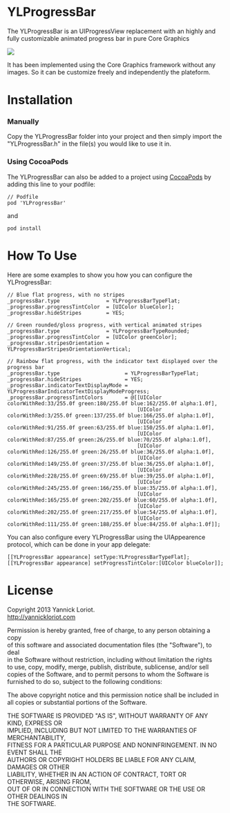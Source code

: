 YLProgressBar
=================
The YLProgressBar is an UIProgressView replacement with an highly and fully customizable animated progress bar in pure Core Graphics

![](https://github.com/YannickL/YLProgressBar/raw/master/YLProgressBarSample/Resources/Images/YLProgressBar.gif)

It has been implemented using the Core Graphics framework without any images. So it can be customize freely and independently the plateform.

Installation
============

### Manually
Copy the YLProgressBar folder into your project and then simply import the "YLProgressBar.h" in the file(s) you would like to use it in.

### Using CocoaPods

The YLProgressBar can also be added to a project using [CocoaPods](https://github.com/CocoaPods/CocoaPods) by adding this line to your podfile:

```
// Podfile
pod 'YLProgressBar'
```
and
```
pod install
```

# How To Use

Here are some examples to show you how you can configure the YLProgressBar:

```objc
// Blue flat progress, with no stripes
_progressBar.type               = YLProgressBarTypeFlat;
_progressBar.progressTintColor  = [UIColor blueColor];
_progressBar.hideStripes        = YES;

// Green rounded/gloss progress, with vertical animated stripes
_progressBar.type               = YLProgressBarTypeRounded;
_progressBar.progressTintColor  = [UIColor greenColor];
_progressBar.stripesOrientation = YLProgressBarStripesOrientationVertical;

// Rainbow flat progress, with the indicator text displayed over the progress bar
_progressBar.type                     = YLProgressBarTypeFlat;
_progressBar.hideStripes              = YES;
_progressBar.indicatorTextDisplayMode = YLProgressBarIndicatorTextDisplayModeProgress;
_progressBar.progressTintColors       = @[[UIColor colorWithRed:33/255.0f green:180/255.0f blue:162/255.0f alpha:1.0f],
                                          [UIColor colorWithRed:3/255.0f green:137/255.0f blue:166/255.0f alpha:1.0f],
                                          [UIColor colorWithRed:91/255.0f green:63/255.0f blue:150/255.0f alpha:1.0f],
                                          [UIColor colorWithRed:87/255.0f green:26/255.0f blue:70/255.0f alpha:1.0f],
                                          [UIColor colorWithRed:126/255.0f green:26/255.0f blue:36/255.0f alpha:1.0f],
                                          [UIColor colorWithRed:149/255.0f green:37/255.0f blue:36/255.0f alpha:1.0f],
                                          [UIColor colorWithRed:228/255.0f green:69/255.0f blue:39/255.0f alpha:1.0f],
                                          [UIColor colorWithRed:245/255.0f green:166/255.0f blue:35/255.0f alpha:1.0f],
                                          [UIColor colorWithRed:165/255.0f green:202/255.0f blue:60/255.0f alpha:1.0f],
                                          [UIColor colorWithRed:202/255.0f green:217/255.0f blue:54/255.0f alpha:1.0f],
                                          [UIColor colorWithRed:111/255.0f green:188/255.0f blue:84/255.0f alpha:1.0f]];
```

You can also configure every YLProgressBar using the UIAppearence protocol, which can be done in your app delegate:

```objc
[[YLProgressBar appearance] setType:YLProgressBarTypeFlat];
[[YLProgressBar appearance] setProgressTintColor:[UIColor blueColor]];
```

License
====================
Copyright 2013 Yannick Loriot.<br />
http://yannickloriot.com

Permission is hereby granted, free of charge, to any person obtaining a copy<br />
of this software and associated documentation files (the "Software"), to deal<br />
in the Software without restriction, including without limitation the rights<br />
to use, copy, modify, merge, publish, distribute, sublicense, and/or sell<br />
copies of the Software, and to permit persons to whom the Software is<br />
furnished to do so, subject to the following conditions:

The above copyright notice and this permission notice shall be included in<br />
all copies or substantial portions of the Software.
 
THE SOFTWARE IS PROVIDED "AS IS", WITHOUT WARRANTY OF ANY KIND, EXPRESS OR<br />
IMPLIED, INCLUDING BUT NOT LIMITED TO THE WARRANTIES OF MERCHANTABILITY,<br />
FITNESS FOR A PARTICULAR PURPOSE AND NONINFRINGEMENT. IN NO EVENT SHALL THE<br />
AUTHORS OR COPYRIGHT HOLDERS BE LIABLE FOR ANY CLAIM, DAMAGES OR OTHER<br />
LIABILITY, WHETHER IN AN ACTION OF CONTRACT, TORT OR OTHERWISE, ARISING FROM,<br />
OUT OF OR IN CONNECTION WITH THE SOFTWARE OR THE USE OR OTHER DEALINGS IN<br />
THE SOFTWARE.
